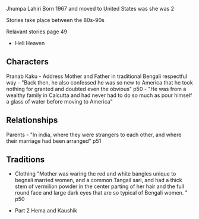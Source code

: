 Jhumpa Lahiri
Born 1967 and moved to United States was she was 2

Stories take place between the 80s-90s


Relavant stories  page 49
- Hell Heaven
## Characters 
Pranab Kaku 
	- Address Mother and Father in traditional Bengali respectful way
	- "Back then, he also confessed he was so new to America that he took nothing for granted and doubted even the obvious" p50
	- "He was from a wealthy family in Calcutta and had never had to do so much as pour himself a glass of water before moving to America"

## Relationships
Parents 
	- "In india, where they were strangers to each other, and where their marriage had been arranged" p51
## Traditions 	
- Clothing
	"Mother was waring the red and white bangles unique to begnali married women, and a common Tangail sari, and had a thick stem of vermilion powder in the center parting of her hair and the full round face and large dark eyes that are so typical of Bengali women. " p50

- Part 2 Hema and  Kaushik


